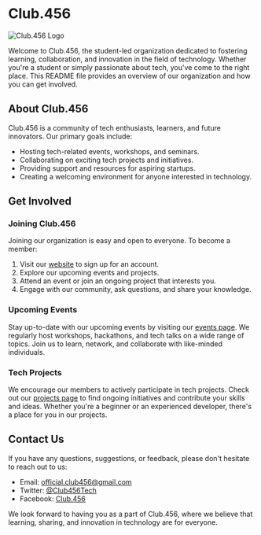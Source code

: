 
# Club.456 

![Club.456 Logo](https://media.licdn.com/dms/image/D560BAQGEsYHvkXZtyw/company-logo_100_100/0/1692280374632?e=1702512000&v=beta&t=MJV2FXQXTynvUmm0vcxL7gyx703Rhj_1DR6KmzISYz8)

Welcome to Club.456, the student-led organization dedicated to fostering learning, collaboration, and innovation in the field of technology. Whether you're a student or simply passionate about tech, you've come to the right place. This README file provides an overview of our organization and how you can get involved.

## About Club.456

Club.456 is a community of tech enthusiasts, learners, and future innovators. Our primary goals include:

- Hosting tech-related events, workshops, and seminars.
- Collaborating on exciting tech projects and initiatives.
- Providing support and resources for aspiring startups.
- Creating a welcoming environment for anyone interested in technology.

## Get Involved

### Joining Club.456

Joining our organization is easy and open to everyone. To become a member:

1. Visit our [website](https://www.club456.org) to sign up for an account.
2. Explore our upcoming events and projects.
3. Attend an event or join an ongoing project that interests you.
4. Engage with our community, ask questions, and share your knowledge.

### Upcoming Events

Stay up-to-date with our upcoming events by visiting our [events page](https://www.club456.org/events). We regularly host workshops, hackathons, and tech talks on a wide range of topics. Join us to learn, network, and collaborate with like-minded individuals.

### Tech Projects

We encourage our members to actively participate in tech projects. Check out our [projects page](https://www.club456.org/projects) to find ongoing initiatives and contribute your skills and ideas. Whether you're a beginner or an experienced developer, there's a place for you in our projects.

## Contact Us

If you have any questions, suggestions, or feedback, please don't hesitate to reach out to us:

- Email: official.club456@gmail.com
- Twitter: [@Club456Tech]()
- Facebook: [Club.456]()

We look forward to having you as a part of Club.456, where we believe that learning, sharing, and innovation in technology are for everyone.
